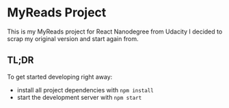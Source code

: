 # MyReads Project

This is my MyReads project for React Nanodegree from Udacity
I decided to scrap my original version and start again from.

## TL;DR

To get started developing right away:

* install all project dependencies with `npm install`
* start the development server with `npm start`

